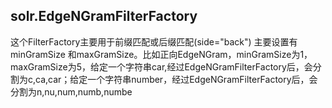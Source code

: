 ## solr.EdgeNGramFilterFactory
这个FilterFactory主要用于前缀匹配或后缀匹配(side="back") 主要设置有minGramSize 和maxGramSize。比如正向EdgeNGram，minGramSize为1，maxGramSize为5，给定一个字符串car,经过EdgeNGramFilterFactory后，会分割为c,ca,car；给定一个字符串number，经过EdgeNGramFilterFactory后，会分割为n,nu,num,numb,numbe
